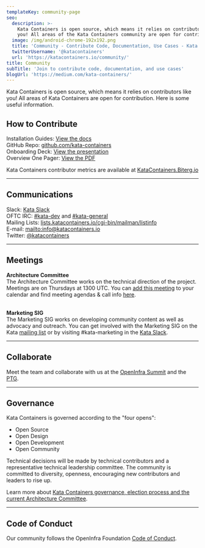 ```yaml
---
templateKey: community-page
seo:
  description: >-
    Kata Containers is open source, which means it relies on contributors like
    you! All areas of the Kata Containers community are open for contribution.
  image: /img/android-chrome-192x192.png
  title: 'Community - Contribute Code, Documentation, Use Cases - Kata Containers'
  twitterUsername: '@katacontainers'
  url: 'https://katacontainers.io/community/'
title: Community
subTitle: 'Join to contribute code, documentation, and use cases'
blogUrl: 'https://medium.com/kata-containers/'
---
```

Kata Containers is open source, which means it relies on contributors like you! All areas of Kata Containers are open for contribution. Here is some useful information.

## How to Contribute

Installation Guides: [View the docs](https://github.com/kata-containers/documentation/tree/master/install)\
GitHub Repo: [github.com/kata-containers](https://github.com/kata-containers)\
Onboarding Deck: [View the presentation](https://www.katacontainers.io/collateral/kata-containers-overview-july22.pdf)\
Overview One Pager: [View the PDF](https://katacontainers.io/collateral/kata-containers-1pager.pdf)  

Kata Containers contributor metrics are available at [KataContainers.Biterg.io](https://KataContainers.Biterg.io)

- - -

## Communications

Slack: [Kata Slack](https://join.slack.com/t/katacontainers/shared_invite/zt-16w1u6usn-sK871qbMxVN8KsCP5Gr56A)\
OFTC IRC: [\#kata-dev](http://webchat.oftc.net/?channels=kata-dev) and [\#kata-general](http://webchat.oftc.net/?channels=kata-general)\
Mailing Lists: [lists.katacontainers.io/cgi-bin/mailman/listinfo](http://lists.katacontainers.io/cgi-bin/mailman/listinfo)\
E-mail: <mailto:info@katacontainers.io>\
Twitter: [@katacontainers](https://twitter.com/katacontainers)  

- - -

## Meetings

**Architecture Committee**\
The Architecture Committee works on the technical direction of the project. Meetings are on Thursdays at 1300 UTC. You can [add this meeting](https://zoom.us/meeting/tJUpc-2opjkjGNCIo1YFpKlcoLn909gWv_iH/ics?icsToken=98tyKuCpqj8uGtyXuRuDRowcBo-gLPTxiHpEjY1-tRC0OgZDSQ_1Oc5Ma-ImF-_G) to your calendar and find meeting agendas & call info [here](https://etherpad.opendev.org/p/Kata_Containers_Architecture_Committee_Mtgs). 

\
**Marketing SIG**\
The Marketing SIG works on developing community content as well as advocacy and outreach. You can get involved with the Marketing SIG on the Kata [mailing list](http://lists.katacontainers.io/cgi-bin/mailman/listinfo) or by visiting #kata-marketing in the [Kata Slack](https://katacontainers.slack.com/).

- - -

## Collaborate

Meet the team and collaborate with us at the [OpenInfra Summit](https://openinfra.dev/summit/) and the [PTG](https://openinfra.dev/ptg).

- - -

## Governance

Kata Containers is governed according to the "four opens":

* Open Source
* Open Design
* Open Development
* Open Community

Technical decisions will be made by technical contributors and a representative technical leadership committee. The community is committed to diversity, openness, encouraging new contributors and leaders to rise up.

Learn more about [Kata Containers governance, election process and the current Architecture Committee](https://github.com/kata-containers/community). 

- - -

## Code of Conduct

Our community follows the OpenInfra Foundation [Code of Conduct](https://openinfra.dev/legal/code-of-conduct).

